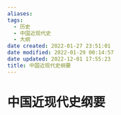 ```yaml
---
aliases:
tags:
  - 历史
  - 中国近现代史
  - 大纲
date created: 2022-01-27 23:51:01
date modified: 2022-01-29 00:14:57
date updated: 2022-12-01 17:55:23
title: 中国近现代史纲要
---
```


# 中国近现代史纲要
